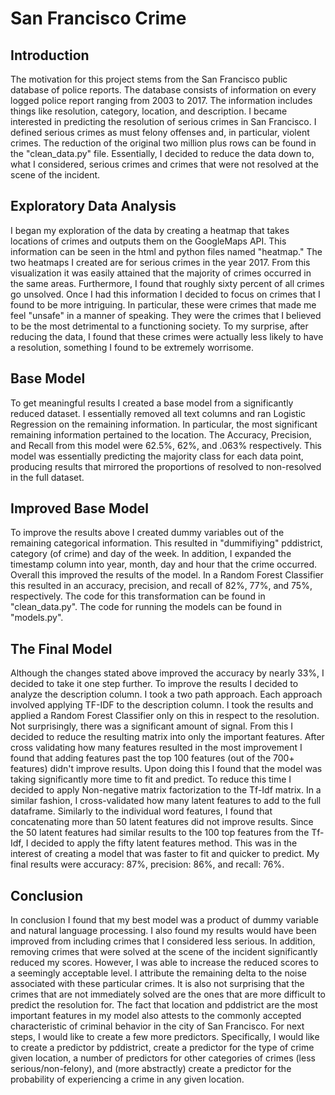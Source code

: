 # San Francisco Crime

## Introduction

The motivation for this project stems from the San Francisco public database of police reports. The database consists of information on every logged police report ranging from 2003 to 2017. The information includes things like resolution, category, location, and description. I became interested in predicting the resolution of serious crimes in San Francisco. I defined serious crimes as must felony offenses and, in particular, violent crimes. The reduction of the original two million plus rows can be found in the "clean_data.py" file. Essentially, I decided to reduce the data down to, what I considered, serious crimes and crimes that were not resolved at the scene of the incident.

## Exploratory Data Analysis

I began my exploration of the data by creating a heatmap that takes locations of crimes and outputs them on the GoogleMaps API. This information can be seen in the html and python files named "heatmap." The two heatmaps I created are for serious crimes in the year 2017. From this visualization it was easily attained that the majority of crimes occurred in the same areas. Furthermore, I found that roughly sixty percent of all crimes go unsolved. Once I had this information I decided to focus on crimes that I found to be more intriguing. In particular, these were crimes that made me feel "unsafe" in a manner of speaking. They were the crimes that I believed to be the most detrimental to a functioning society. To my surprise, after reducing the data, I found that these crimes were actually less likely to have a resolution, something I found to be extremely worrisome.

## Base Model

To get meaningful results I created a base model from a significantly reduced dataset. I essentially removed all text columns and ran Logistic Regression on the remaining information. In particular, the most significant remaining information pertained to the location. The Accuracy, Precision, and Recall from this model were 62.5%, 62%, and .063% respectively. This model was essentially predicting the majority class for each data point, producing results that mirrored the proportions of resolved to non-resolved in the full dataset.

## Improved Base Model

To improve the results above I created dummy variables out of the remaining categorical information. This resulted in "dummifiying" pddistrict, category (of crime) and day of the week. In addition, I expanded the timestamp column into year, month, day and hour that the crime occurred. Overall this improved the results of the model. In a Random Forest Classifier this resulted in an accuracy, precision, and recall of 82%, 77%, and 75%, respectively. The code for this transformation can be found in "clean_data.py". The code for running the models can be found in "models.py".

## The Final Model

Although the changes stated above improved the accuracy by nearly 33%, I decided to take it one step further. To improve the results I decided to analyze the description column. I took a two path approach. Each approach involved applying TF-IDF to the description column. I took the results and applied a Random Forest Classifier only on this in respect to the resolution. Not surprisingly, there was a significant amount of signal. From this I decided to reduce the resulting matrix into only the important features. After cross validating how many features resulted in the most improvement I found that adding features past the top 100 features (out of the 700+ features) didn't improve results. Upon doing this I found that the model was taking significantly more time to fit and predict. To reduce this time I decided to apply Non-negative matrix factorization to the Tf-Idf matrix. In a similar fashion, I cross-validated how many latent features to add to the full dataframe. Similarly to the individual word features, I found that concatenating more than 50 latent features did not improve results. Since the 50 latent features had similar results to the 100 top features from the Tf-Idf, I decided to apply the fifty latent features method. This was in the interest of creating a model that was faster to fit and quicker to predict. My final results were accuracy: 87%, precision: 86%, and recall: 76%.

## Conclusion
In conclusion I found that my best model was a product of dummy variable and natural language processing. I also found my results would have been improved from including crimes that I considered less serious. In addition, removing crimes that were solved at the scene of the incident significantly reduced my scores. However, I was able to increase the reduced scores to a seemingly acceptable level. I attribute the remaining delta to the noise associated with these particular crimes. It is also not surprising that the crimes that are not immediately solved are the ones that are more difficult to predict the resolution for. The fact that location and pddistrict are the most important features in my model also attests to the commonly accepted characteristic of criminal behavior in the city of San Francisco. For next steps, I would like to create a few more predictors. Specifically, I would like to create a predictor by pddistrict, create a predictor for the type of crime given location, a number of predictors for other categories of crimes (less serious/non-felony), and (more abstractly) create a predictor for the probability of experiencing a crime in any given location.
